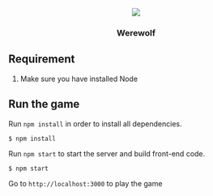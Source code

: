 
<p align="center">
 <img src="https://polowishome.files.wordpress.com/2019/07/screen-shot-2020-03-29-at-7.37.17-pm.png"/>
</p>
<h3 align="center">
    Werewolf
</h3>

## Requirement
1. Make sure you have installed Node

## Run the game

Run ```npm install``` in order to install all dependencies.
```
$ npm install
```

Run ```npm start``` to start the server and build front-end code.

```
$ npm start
```

Go to ```http://localhost:3000``` to play the game